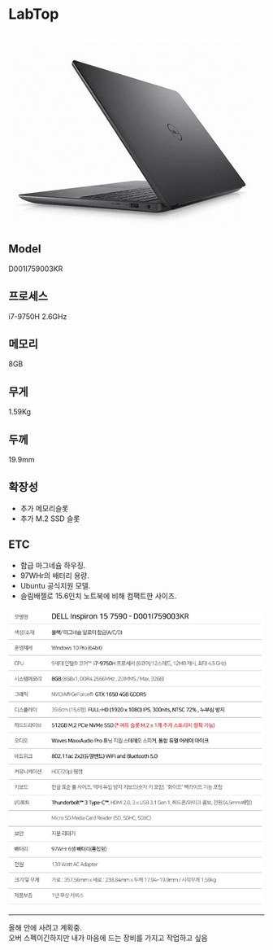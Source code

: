 # LabTop

![](../resource/img/inspiron.png)

## Model
D001I759003KR
## 프로세스
 i7-9750H 2.6GHz
## 메모리
8GB
## 무게
1.59Kg
## 두께
19.9mm

## 확장성
- 추가 메모리슬롯
- 추가 M.2 SSD 슬롯

## ETC
- 함급 마그네슘 하우징.
- 97WHr의 배터리 용량.
- Ubuntu 공식지원 모델.
- 슬림배젤로 15.6인치 노트북에 비해 컴팩트한 사이즈.




![](../resource/img/inspiron2.png)



-----
올해 안에 사려고 계획중.<br>
오버 스펙이긴하지만 내가 마음에 드는 장비를 가지고 작업하고 싶음